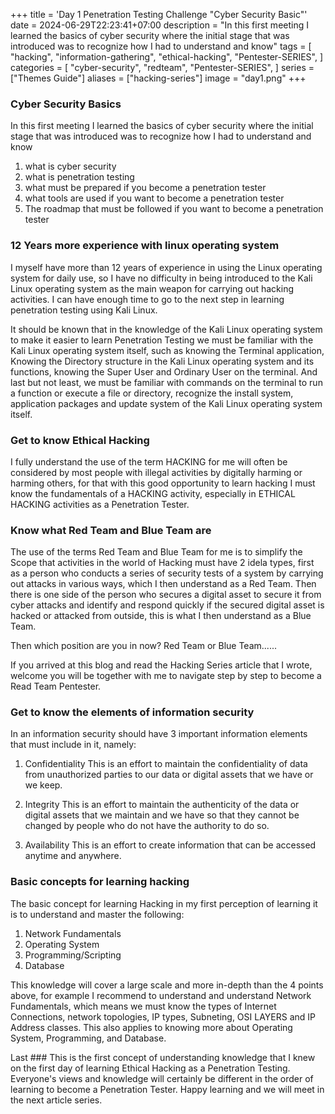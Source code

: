 +++
title = 'Day 1 Penetration Testing Challenge "Cyber Security Basic"'
date = 2024-06-29T22:23:41+07:00
description = "In this first meeting I learned the basics of cyber security where the initial stage that was introduced was to recognize how I had to understand and know"
tags = [
    "hacking",
    "information-gathering",
    "ethical-hacking",
    "Pentester-SERIES",
]
categories = [
    "cyber-security",
    "redteam",
    "Pentester-SERIES",
]
series = ["Themes Guide"]
aliases = ["hacking-series"]
image = "day1.png"
+++


### Cyber Security Basics
In this first meeting I learned the basics of cyber security where the initial stage that was introduced was to recognize how I had to understand and know

1. what is cyber security
2. what is penetration testing
3. what must be prepared if you become a penetration tester
4. what tools are used if you want to become a penetration tester
5. The roadmap that must be followed if you want to become a penetration tester

### 12 Years more experience with linux operating system
I myself have more than 12 years of experience in using the Linux operating system for daily use, so I have no difficulty in being introduced to the Kali Linux operating system as the main weapon for carrying out hacking activities. I can have enough time to go to the next step in learning penetration testing using Kali Linux.

It should be known that in the knowledge of the Kali Linux operating system to make it easier to learn Penetration Testing we must be familiar with the Kali Linux operating system itself, such as knowing the Terminal application, Knowing the Directory structure in the Kali Linux operating system and its functions, knowing the Super User and Ordinary User on the terminal. And last but not least, we must be familiar with commands on the terminal to run a function or execute a file or directory, recognize the install system, application packages and update system of the Kali Linux operating system itself.


### Get to know Ethical Hacking
I fully understand the use of the term HACKING for me will often be considered by most people with illegal activities by digitally harming or harming others, for that with this good opportunity to learn hacking I must know the fundamentals of a HACKING activity, especially in ETHICAL HACKING activities as a Penetration Tester.


### Know what Red Team and Blue Team are
The use of the terms Red Team and Blue Team for me is to simplify the Scope that activities in the world of Hacking must have 2 idela types, first as a person who conducts a series of security tests of a system by carrying out attacks in various ways, which I then understand as a Red Team. Then there is one side of the person who secures a digital asset to secure it from cyber attacks and identify and respond quickly if the secured digital asset is hacked or attacked from outside, this is what I then understand as a Blue Team.

Then which position are you in now? Red Team or Blue Team......

If you arrived at this blog and read the Hacking Series article that I wrote, welcome you will be together with me to navigate step by step to become a Read Team Pentester.


### Get to know the elements of information security
In an information security should have 3 important information elements that must include in it, namely:
1. Confidentiality
    This is an effort to maintain the confidentiality of data from unauthorized parties to our data or digital assets that we have or we keep.

2. Integrity
    This is an effort to maintain the authenticity of the data or digital assets that we maintain and we have so that they cannot be changed by people who do not have the authority to do so.

3. Availability
    This is an effort to create information that can be accessed anytime and anywhere.


### Basic concepts for learning hacking 
The basic concept for learning Hacking in my first perception of learning it is to understand and master the following:
1. Network Fundamentals
2. Operating System
3. Programming/Scripting
4. Database

This knowledge will cover a large scale and more in-depth than the 4 points above, for example I recommend to understand and understand Network Fundamentals, which means we must know the types of Internet Connections, network topologies, IP types, Subneting, OSI LAYERS and IP Address classes. This also applies to knowing more about Operating System, Programming, and Database.

Last ###
This is the first concept of understanding knowledge that I knew on the first day of learning Ethical Hacking as a Penetration Testing. Everyone's views and knowledge will certainly be different in the order of learning to become a Penetration Tester. Happy learning and we will meet in the next article series.



